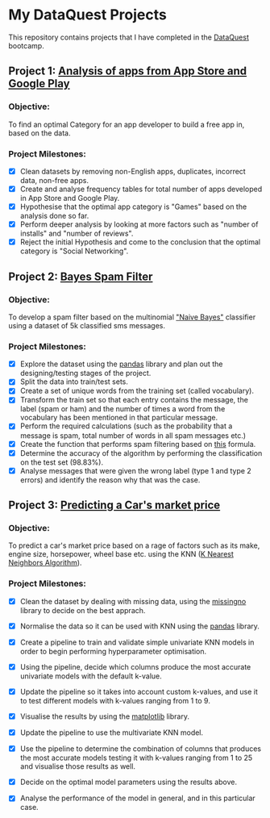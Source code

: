 # My DataQuest Projects
This repository contains projects that I have completed in the [DataQuest](https://www.dataquest.io/learn-with-dataquest/) bootcamp.

##  Project 1: [Analysis of apps from App Store and Google Play](https://github.com/VladimirSapozhnikov/my-dataquest-projects/blob/main/Project%201/Analysis%20of%20apps%20project.ipynb)

### Objective:
To find an optimal Category for an app developer to build a free app in, based on the data.

### Project Milestones:
- [x] Clean datasets by removing non-English apps, duplicates, incorrect data, non-free apps.
- [x] Create and analyse frequency tables for total number of apps developed in App Store and Google Play.
- [x] Hypothesise that the optimal app category is "Games" based on the analysis done so far.
- [x] Perform deeper analysis by looking at more factors such as "number of installs" and "number of reviews".
- [x] Reject the initial Hypothesis and come to the conclusion that the optimal category is "Social Networking".
      
## Project 2: [Bayes Spam Filter](https://github.com/VladimirSapozhnikov/my-dataquest-projects/blob/main/Project%202/Naive%20Bayes%20for%20message%20classification%20project.ipynb)

### Objective:
To develop a spam filter based on the multinomial ["Naive Bayes"](https://en.wikipedia.org/wiki/Naive_Bayes_classifier) classifier using a dataset of 5k classified sms messages.

### Project Milestones:
- [x] Explore the dataset using the [pandas](https://pandas.pydata.org/) library and plan out the designing/testing stages of the project.
- [x] Split the data into train/test sets.
- [x] Create a set of unique words from the training set (called vocabulary).
- [x] Transform the train set so that each entry contains the message, the label (spam or ham) and the number of times a word from the vocabulary has been mentioned in that particular message.
- [x] Perform the required calculations (such as the probability that a message is spam, total number of words in all spam messages etc.)                                       
- [x] Create the function that performs spam filtering based on [this](https://en.wikipedia.org/wiki/Naive_Bayes_classifier#Multinomial_na%C3%AFve_Bayes) formula.
- [x] Determine the accuracy of the algorithm by performing the classification on the test set (98.83%).
- [x] Analyse messages that were given the wrong label (type 1 and type 2 errors) and identify the reason why that was the case.

## Project 3: [Predicting a Car's market price](https://github.com/VladimirSapozhnikov/my-dataquest-projects/blob/main/Project%203/Predicting%20car's%20market%20price%20using%20its%20attributes%20project.ipynb)

### Objective:
To predict a car's market price based on a rage of factors such as its make, engine size, horsepower, wheel base etc. using the KNN 
([K Nearest Neighbors Algorithm](https://scikit-learn.org/stable/modules/generated/sklearn.neighbors.KNeighborsRegressor.html)).

### Project Milestones:
- [x] Clean the dataset by dealing with missing data, using the [missingno](https://github.com/ResidentMario/missingno) library to decide on the best apprach.
- [x] Normalise the data so it can be used with KNN using the [pandas](https://pandas.pydata.org/) library.
- [x] Create a pipeline to train and validate simple univariate KNN models in order to begin performing hyperparameter optimisation.
- [x] Using the pipeline, decide which columns produce the most accurate univariate models with the default k-value. 
- [x] Update the pipeline so it takes into account custom k-values, and use it to test different models with k-values ranging from 1 to 9.
- [x] Visualise the results by using the [matplotlib](https://matplotlib.org/) library.
- [x] Update the pipeline to use the multivariate KNN model.
- [x] Use the pipeline to determine the combination of columns that produces the most accurate models testing it with k-values ranging from 1 to 25 and visualise those results as well.
- [x] Decide on the optimal model parameters using the results above.
- [x] Analyse the performance of the model in general, and in this particular case.


